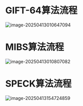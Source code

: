 # GIFT-64算法流程

![image-20250413010647094](C:\Users\wdnmd\AppData\Roaming\Typora\typora-user-images\image-20250413010647094.png)









# MIBS算法流程

![image-20250413010807082](C:\Users\wdnmd\AppData\Roaming\Typora\typora-user-images\image-20250413010807082.png)





# SPECK算法流程

![image-20250413154724859](C:\Users\wdnmd\AppData\Roaming\Typora\typora-user-images\image-20250413154724859.png)

